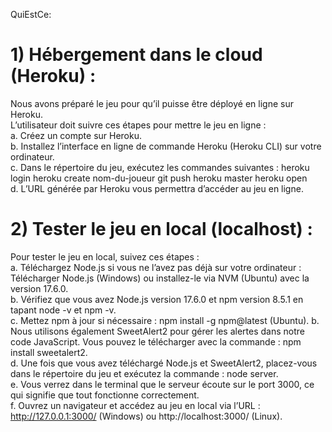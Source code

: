 QuiEstCe:

# 1) Hébergement dans le cloud (Heroku) :
Nous avons préparé le jeu pour qu’il puisse être déployé en ligne sur Heroku.  
L’utilisateur doit suivre ces étapes pour mettre le jeu en ligne :   
a. Créez un compte sur Heroku.  
b. Installez l’interface en ligne de commande Heroku (Heroku CLI) sur votre ordinateur.  
c. Dans le répertoire du jeu, exécutez les commandes suivantes :     heroku login     heroku create nom-du-joueur     git push heroku master     heroku open  
d. L’URL générée par Heroku vous permettra d’accéder au jeu en ligne.  

# 2) Tester le jeu en local (localhost) :
Pour tester le jeu en local, suivez ces étapes :  
a. Téléchargez Node.js si vous ne l’avez pas déjà sur votre ordinateur : Télécharger Node.js (Windows) ou installez-le via NVM (Ubuntu) avec la version 17.6.0.  
b. Vérifiez que vous avez Node.js version 17.6.0 et npm version 8.5.1 en tapant node -v et npm -v.  
c. Mettez npm à jour si nécessaire : npm install -g npm@latest (Ubuntu). b. Nous utilisons également SweetAlert2 pour gérer les alertes dans notre code JavaScript. Vous pouvez le télécharger avec la commande : npm install sweetalert2.  
d. Une fois que vous avez téléchargé Node.js et SweetAlert2, placez-vous dans le répertoire du jeu et exécutez la commande : node server.  
e. Vous verrez dans le terminal que le serveur écoute sur le port 3000, ce qui signifie que tout fonctionne correctement.  
f. Ouvrez un navigateur et accédez au jeu en local via l’URL : http://127.0.0.1:3000/ (Windows) ou http://localhost:3000/ (Linux).  
